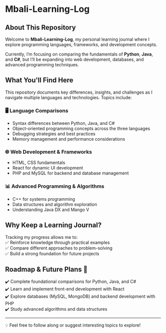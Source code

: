 # Mbali-Learning-Log  

## About This Repository  
Welcome to **Mbali-Learning-Log**, my personal learning journal where I explore programming languages, frameworks, and development concepts.  

Currently, I’m focusing on comparing the fundamentals of **Python**, **Java**, and **C#**, but I’ll be expanding into web development, databases, and advanced programming techniques.  

## What You'll Find Here  
This repository documents key differences, insights, and challenges as I navigate multiple languages and technologies. Topics include:  

### 🖥️ Language Comparisons  
- Syntax differences between Python, Java, and C#  
- Object-oriented programming concepts across the three languages  
- Debugging strategies and best practices  
- Memory management and performance considerations  

### 🌐 Web Development & Frameworks  
- HTML, CSS fundamentals  
- React for dynamic UI development  
- PHP and MySQL for backend and database management  

### 📊 Advanced Programming & Algorithms  
- C++ for systems programming  
- Data structures and algorithm exploration  
- Understanding Java DX and Mango V  

## Why Keep a Learning Journal?  
Tracking my progress allows me to:  
✅ Reinforce knowledge through practical examples  
✅ Compare different approaches to problem-solving  
✅ Build a strong foundation for future projects  

## Roadmap & Future Plans 🚀  
✔️ Complete foundational comparisons for Python, Java, and C#  
✔️ Learn and implement front-end development with React  
✔️ Explore databases (MySQL, MongoDB) and backend development with PHP  
✔️ Study advanced algorithms and data structures  

---
💡 Feel free to follow along or suggest interesting topics to explore!  
